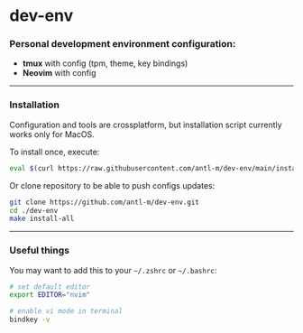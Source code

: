 
# dev-env

### Personal development environment configuration:
- **tmux** with config (tpm, theme, key bindings)
- **Neovim** with config

---

### Installation

Configuration and tools are crossplatform,
but installation script currently works only for MacOS.

To install once, execute:
```bash
eval $(curl https://raw.githubusercontent.com/antl-m/dev-env/main/install.sh)
```

Or clone repository to be able to push configs updates:
```bash
git clone https://github.com/antl-m/dev-env.git
cd ./dev-env
make install-all
```

---

### Useful things

You may want to add this to your `~/.zshrc` or `~/.bashrc`:
```bash
# set default editor
export EDITOR="nvim"

# enable vi mode in terminal
bindkey -v
```

